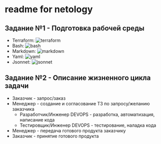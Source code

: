 # readme for netology

##  Задание №1 - Подготовка рабочей среды

- Terraform: ![terraform](https://thumb.cloud.mail.ru/weblink/thumb/xw1/BBDo/KeDPtpaft)
- Bash: ![bash](https://thumb.cloud.mail.ru/weblink/thumb/xw1/gyf2/Vk85XkmpC)
- Markdown: ![markdown](https://thumb.cloud.mail.ru/weblink/thumb/xw1/BDnQ/eiVB3Xahj)
- Yaml: ![yaml](https://thumb.cloud.mail.ru/weblink/thumb/xw1/H4MH/7FdDRqTiD)
- Jsonnet: ![jsonnet](https://thumb.cloud.mail.ru/weblink/thumb/xw1/XFCq/aPgYgN9cV)

## Задание №2 - Описание жизненного цикла задачи

- Заказчик - запрос/заказ 
- Менеджер - создание и согласование ТЗ по запросу/желанию заказчика
  - Разработчик/Инженер DEVOPS - разработка, автоматизация, написание кода
  - Тестировщик/Инженер DEVOPS - тестирование, наладка кода
- Менеджер - передача готового продукта заказчику 
- Заказчик - принятие готового продукта

